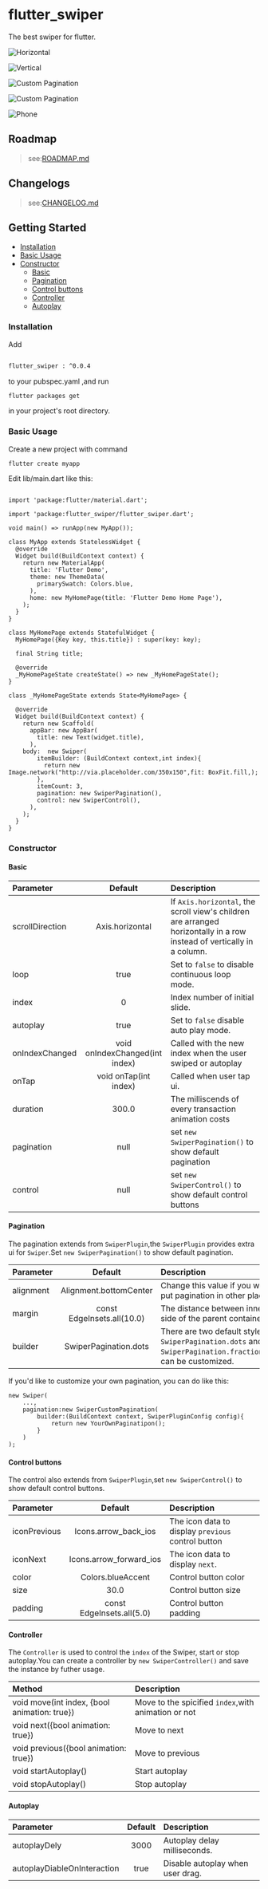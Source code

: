 # flutter_swiper

The best swiper for flutter.

![Horizontal](https://github.com/jzoom/flutter_swiper/raw/master/example/res/1.gif)

![Vertical](https://github.com/jzoom/flutter_swiper/raw/master/example/res/2.gif)

![Custom Pagination](https://github.com/jzoom/flutter_swiper/raw/master/example/res/3.gif)

![Custom Pagination](https://github.com/jzoom/flutter_swiper/raw/master/example/res/4.gif)

![Phone](https://github.com/jzoom/flutter_swiper/raw/master/example/res/5.gif)


## Roadmap

>see:[ROADMAP.md](https://github.com/jzoom/flutter_swiper/blob/master/ROADMAP.md)

## Changelogs

>see:[CHANGELOG.md](https://github.com/jzoom/flutter_swiper/blob/master/CHANGELOG.md)

## Getting Started

- [Installation](#installation)
- [Basic Usage](#basic-usage)
- [Constructor](#constructor)
  + [Basic](#basic)
  + [Pagination](#pagination)
  + [Control buttons](#control-buttons)
  + [Controller](#controller)
  + [Autoplay](#autoplay)


### Installation

Add 

```bash

flutter_swiper : ^0.0.4

```
to your pubspec.yaml ,and run 

```bash
flutter packages get 
```
in your project's root directory.

### Basic Usage

Create a new project with command

```
flutter create myapp
```

Edit lib/main.dart like this:

```

import 'package:flutter/material.dart';

import 'package:flutter_swiper/flutter_swiper.dart';

void main() => runApp(new MyApp());

class MyApp extends StatelessWidget {
  @override
  Widget build(BuildContext context) {
    return new MaterialApp(
      title: 'Flutter Demo',
      theme: new ThemeData(
        primarySwatch: Colors.blue,
      ),
      home: new MyHomePage(title: 'Flutter Demo Home Page'),
    );
  }
}

class MyHomePage extends StatefulWidget {
  MyHomePage({Key key, this.title}) : super(key: key);

  final String title;

  @override
  _MyHomePageState createState() => new _MyHomePageState();
}

class _MyHomePageState extends State<MyHomePage> {

  @override
  Widget build(BuildContext context) {
    return new Scaffold(
      appBar: new AppBar(
        title: new Text(widget.title),
      ),
    body:  new Swiper(
        itemBuilder: (BuildContext context,int index){
          return new Image.network("http://via.placeholder.com/350x150",fit: BoxFit.fill,);
        },
        itemCount: 3,
        pagination: new SwiperPagination(),
        control: new SwiperControl(),
      ),
    );
  }
}

```



### Constructor


#### Basic

| Parameter  | Default   | Description |
| :------------ |:---------------:| :-----|
| scrollDirection | Axis.horizontal  | If `Axis.horizontal`, the scroll view's children are arranged horizontally in a row instead of vertically in a column. |
| loop | true |Set to `false` to disable continuous loop mode. |
| index | 0 |  Index number of initial slide. |
| autoplay | true |Set to `false` disable auto play mode. |
| onIndexChanged | void onIndexChanged(int index)  | Called with the new index when the user swiped or autoplay |
| onTap | void onTap(int index)  | Called when user tap ui. |
| duration | 300.0  | The milliscends of every transaction animation costs  |
| pagination | null | set `new SwiperPagination()` to show default pagination
| control | null | set `new SwiperControl()` to show default control buttons


#### Pagination

The pagination extends from `SwiperPlugin`,the `SwiperPlugin` provides extra ui for `Swiper`.Set `new SwiperPagination()` to show default pagination.


| Parameter  | Default   | Description |
| :------------ |:---------------:| :-----|
| alignment | Alignment.bottomCenter  | Change this value if you what to put pagination in other place |
| margin | const EdgeInsets.all(10.0) | The distance between inner side of the parent container. |
| builder | SwiperPagination.dots | There are two default styles `SwiperPagination.dots` and `SwiperPagination.fraction`,both can be customized. |

If you'd like to customize your own pagination, you can do like this:

```
new Swiper(
    ...,
    pagination:new SwiperCustomPagination(
        builder:(BuildContext context, SwiperPluginConfig config){
            return new YourOwnPaginatipon();
        }
    )
);

```



#### Control buttons

The control also extends from `SwiperPlugin`,set `new SwiperControl()` to show default control buttons.


| Parameter  | Default   | Description |
| :------------ |:---------------:| :-----|
| iconPrevious | Icons.arrow_back_ios  | The icon data to display `previous` control button |
| iconNext | Icons.arrow_forward_ios | The icon data to display `next`. |
| color | Colors.blueAccent | Control button color |
| size | 30.0 | Control button size |
| padding | const EdgeInsets.all(5.0) | Control button padding |


#### Controller

The `Controller` is used to control the `index` of the Swiper, start or stop autoplay.You can create a controller by `new SwiperController()` and save the instance by futher usage.


| Method  | Description |
| :------------ |:-----|
| void move(int index, {bool animation: true}) | Move to the spicified `index`,with animation or not |
| void next({bool animation: true}) | Move to next |
| void previous({bool animation: true}) | Move to previous |
| void startAutoplay() | Start autoplay |
| void stopAutoplay() | Stop autoplay |



#### Autoplay

| Parameter  | Default   | Description |
| :------------ |:---------------:| :-----|
| autoplayDely | 3000  | Autoplay delay milliseconds. |
| autoplayDiableOnInteraction | true | Disable autoplay when user drag. |


